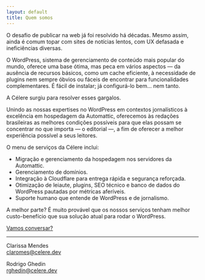 ```yaml
---
layout: default
title: Quem somos
---
```

O desafio de publicar na web já foi resolvido há décadas. Mesmo assim, ainda é comum topar com sites de notícias lentos, com UX defasada e ineficiências diversas.

O WordPress, sistema de gerenciamento de conteúdo mais popular do mundo, oferece uma base ótima, mas peca em vários aspectos — da ausência de recursos básicos, como um cache eficiente, à necessidade de plugins nem sempre óbvios ou fáceis de encontrar para funcionalidades complementares. É fácil de instalar; já configurá-lo bem… nem tanto.

A Célere surgiu para resolver esses gargalos.

Unindo as nossas expertises no WordPress em contextos jornalísticos à excelência em hospedagem da Automattic, oferecemos às redações brasileiras as melhores condições possíveis para que elas possam se concentrar no que importa — o editorial —, a fim de oferecer a melhor experiência possível a seus leitores.

O menu de serviços da Célere inclui:

* Migração e gerenciamento da hospedagem nos servidores da Automattic.
* Gerenciamento de domínios.
* Integração à Cloudflare para entrega rápida e segurança reforçada.
* Otimização de leiaute, plugins, SEO técnico e banco de dados do WordPress pautadas por métricas aferíveis.
* Suporte humano que entende de WordPress e de jornalismo.

A melhor parte? É muito provável que os nossos serviços tenham melhor custo-benefício que sua solução atual para rodar o WordPress.

[Vamos conversar?](mailto:contato@celere.dev)

***

Clarissa Mendes<br>
[claromes@celere.dev](mailto:claromes@celere.dev)

Rodrigo Ghedin<br>
[rghedin@celere.dev](mailto:rghedin@celere.dev)
